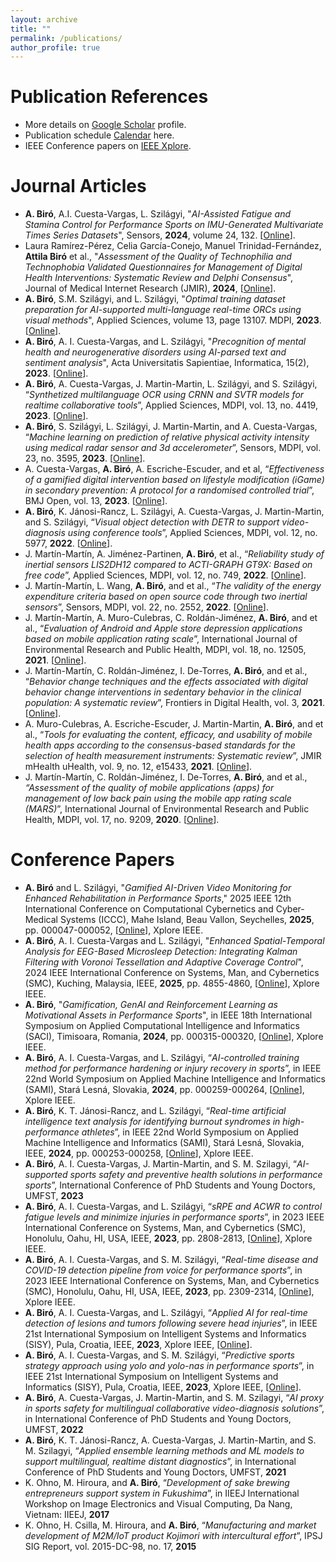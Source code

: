 ```yaml
---
layout: archive
title: ""
permalink: /publications/
author_profile: true
---
```


Publication References
======
* More details on <a target="_new" href="{{site.author.googlescholar}}">Google Scholar</a> profile.
* Publication schedule <a target="_new" href="https://www.attila.phd/papers">Calendar</a> here.
* IEEE Conference papers on <a target="_new" href="https://ieeexplore.ieee.org/author/38110388500">IEEE Xplore</a>.

<!--
   <a href="xxx">
   </a>
 -->

Journal Articles
======
* **A. Biró**, A.I. Cuesta-Vargas, L. Szilágyi, "_AI-Assisted Fatigue and Stamina Control for Performance Sports on IMU-Generated Multivariate Times Series Datasets_", Sensors, **2024**, volume 24, 132. [<a target="_new" href="https://doi.org/10.3390/s24010132">Online</a>].
* Laura Ramírez-Pérez, Celia García-Conejo, Manuel Trinidad-Fernández, **Attila Biró** et al., "_Assessment of the Quality of Technophilia and Technophobia Validated Questionnaires for Management of Digital Health Interventions: Systematic Review and Delphi Consensus_", Journal of Medical Internet Research (JMIR), **2024**, [<a target="_new" href="https://preprints.jmir.org/preprint/59712">Online</a>].
* **A. Biró**, S.M. Szilágyi, and L. Szilágyi, "_Optimal training dataset preparation for AI-supported multi-language real-time ORCs using visual methods_", Applied Sciences, volume 13, page 13107. MDPI, **2023**. [<a target="_new" href="https://doi.org/10.3390/app132413107">Online</a>]. 
* **A. Biró**, A. I. Cuesta-Vargas, and L. Szilágyi, "_Precognition of mental health and neurogenerative disorders using AI-parsed text and sentiment analysis_", Acta Universitatis Sapientiae, Informatica, 15(2), **2023**. [<a target="_new" href="https://doi.org/10.2478/ausi-2023-0022">Online</a>]. 
* **A. Biró**, A. Cuesta-Vargas, J. Martin-Martin, L. Szilágyi, and S. Szilágyi, “_Synthetized multilanguage OCR using CRNN and SVTR models for realtime collaborative tools_”, Applied Sciences, MDPI, vol. 13, no. 4419, **2023**. [<a target="_new" href="https: //doi.org/10.3390/app13074419">Online</a>].
* **A. Biró**, S. Szilágyi, L. Szilágyi, J. Martin-Martin, and A. Cuesta-Vargas, “_Machine learning on prediction of relative physical activity intensity using medical radar sensor and 3d accelerometer_”, Sensors, MDPI, vol. 23, no. 3595, **2023**. [<a target="_new" href="https://doi.org/10.3390/s23073595">Online</a>].
* A. Cuesta-Vargas, **A. Biró**, A. Escriche-Escuder, and et al, “_Effectiveness of a gamified digital intervention based on lifestyle modification (iGame) in secondary prevention: A protocol for a randomised controlled trial_”, BMJ Open, vol. 13, **2023**. [<a target="_new" href=" https://doi.org/10.1136/bmjopen-2022-066669">Online</a>].
* **A. Biró**, K. Jánosi-Rancz, L. Szilágyi, A. Cuesta-Vargas, J. Martin-Martin, and S. Szilágyi, “_Visual object detection with DETR to support video-diagnosis using conference tools_”, Applied Sciences, MDPI, vol. 12, no. 5977, **2022**. [<a target="_new" href="https://doi.org/10.3390/app12125977">Online</a>].
* J. Martín-Martín, A. Jiménez-Partinen, **A. Biró**, et al., “_Reliability study of inertial sensors LIS2DH12 compared to ACTI-GRAPH GT9X: Based on free code_”, Applied Sciences, MDPI, vol. 12, no. 749, **2022**. [<a target="_new" href="https://doi.org/10.3390/jpm12050749">Online</a>].
* J. Martín-Martín, L. Wang, **A. Biró**, and et al., “_The validity of the energy expenditure criteria based on open source code through two inertial sensors_”, Sensors, MDPI, vol. 22, no. 2552, **2022**. [<a target="_new" href="https://doi.org/10.3390/s22072552">Online</a>]. 
* J. Martín-Martín, A. Muro-Culebras, C. Roldán-Jiménez, **A. Biró**, and et al., “_Evaluation of Android and Apple store depression applications based on mobile application rating scale_”, International Journal of Environmental Research and Public Health, MDPI, vol. 18, no. 12505, **2021**. [<a target="_new" href="https://doi.org/10.3390/ijerph182312505">Online</a>].
* J. Martín-Martín, C. Roldán-Jiménez, I. De-Torres, **A. Biró**, and et al., “_Behavior change techniques and the effects associated with digital behavior change interventions in sedentary behavior in the clinical population: A systematic review_”, Frontiers in Digital Health, vol. 3, **2021**. [<a target="_new" href="https://doi.org/10.3389/fdgth.2021.620383">Online</a>].
* A. Muro-Culebras, A. Escriche-Escuder, J. Martin-Martin, **A. Biró**, and et al., “_Tools for evaluating the content, efficacy, and usability of mobile health apps according to the consensus-based standards for the selection of health measurement instruments: Systematic review_”, JMIR mHealth uHealth, vol. 9, no. 12, e15433, **2021**. [<a target="_new" href="https://doi.org/10.2196/15433">Online</a>].
* J. Martín-Martín, C. Roldán-Jiménez, I. De-Torres, **A. Biró**, and et al., _“Assessment of the quality of mobile applications (apps) for management of low back pain using the mobile app rating scale (MARS)_”, International Journal of Environmental Research and Public Health, MDPI, vol. 17, no. 9209, **2020**. [<a target="_new" href="https://doi.org/10.3390/ijerph17249209">Online</a>].

Conference Papers
======
* **A. Biró** and L. Szilágyi, "_Gamified AI-Driven Video Monitoring for Enhanced Rehabilitation in Performance Sports_," 2025 IEEE 12th International Conference on Computational Cybernetics and Cyber-Medical Systems (ICCC), Mahe Island, Beau Vallon, Seychelles, **2025**, pp. 000047-000052, [<a target="_new" href="https://doi.org/10.1109/ICCC64928.2025.10999140">Online</a>], Xplore IEEE.
* **A. Biró**, A. I. Cuesta-Vargas and L. Szilágyi, "_Enhanced Spatial-Temporal Analysis for EEG-Based Microsleep Detection: Integrating Kalman Filtering with Voronoi Tessellation and Adaptive Coverage Control_", 2024 IEEE International Conference on Systems, Man, and Cybernetics (SMC), Kuching, Malaysia, IEEE, **2025**, pp. 4855-4860, [<a target="_new" href="https://doi.org/10.1109/SMC54092.2024.10831505">Online</a>], Xplore IEEE.
* **A. Biró**, "_Gamification, GenAI and Reinforcement Learning as Motivational Assets in Performance Sports_", in IEEE 18th International Symposium on Applied Computational Intelligence and Informatics (SACI), Timisoara, Romania, **2024**,  pp. 000315-000320, [<a target="_new" href="https://doi.org/10.1109/SACI60582.2024.10619802">Online</a>], Xplore IEEE.
* **A. Biró**, A. I. Cuesta-Vargas, and L. Szilágyi, “_AI-controlled training method for performance hardening or injury recovery in sports_”, in IEEE 22nd World Symposium on Applied Machine Intelligence and Informatics (SAMI), Stará Lesná, Slovakia, **2024**, pp. 000259-000264, [<a target="_new" href="https://doi.org/10.1109/SAMI60510.2024.10432911">Online</a>], Xplore IEEE.
* **A. Biró**, K. T. Jánosi-Rancz, and L. Szilágyi, “_Real-time artificial intelligence text analysis for identifying burnout syndromes in high-performance athletes_”, in IEEE 22nd World Symposium on Applied Machine Intelligence and Informatics (SAMI), Stará Lesná, Slovakia, IEEE, **2024**, pp. 000253-000258, [<a target="_new" href="https://doi.org/10.1109/SAMI60510.2024.10432817">Online</a>], Xplore IEEE.
* **A. Biró**, A. I. Cuesta-Vargas, J. Martin-Martin, and S. M. Szilagyi, “_AI-supported sports safety and preventive health solutions in performance sports_”, International Conference of PhD Students and Young Doctors, UMFST, **2023**
* **A. Biró**, A. I. Cuesta-Vargas, and L. Szilágyi, “_sRPE and ACWR to control fatigue levels and minimize injuries in performance sports_”, in 2023 IEEE International Conference on Systems, Man, and Cybernetics (SMC), Honolulu, Oahu, HI, USA, IEEE, **2023**, pp. 2808-2813, [<a target="_new" href="https://doi.org/10.1109/SMC53992.2023.10394349">Online</a>], Xplore IEEE.
* **A. Biró**, A. I. Cuesta-Vargas, and S. M. Szilágyi, “_Real-time disease and COVID-19 detection pipeline from voice for performance sports_”, in 2023 IEEE International Conference on Systems, Man, and Cybernetics (SMC), Honolulu, Oahu, HI, USA, IEEE, **2023**, pp. 2309-2314, [<a target="_new" href="https://doi.org/10.1109/SMC53992.2023.10394396">Online</a>], Xplore IEEE.
* **A. Biró**, A. I. Cuesta-Vargas, and L. Szilágyi, “_Applied AI for real-time detection of lesions and tumors following severe head injuries_”, in IEEE 21st International Symposium on Intelligent Systems and Informatics (SISY), Pula, Croatia, IEEE, **2023**, Xplore IEEE, [<a target="_new" href="https://doi.org/10.1109/SISY60376.2023.10417915">Online</a>]. 
* **A. Biró**, A. I. Cuesta-Vargas, and S. M. Szilágyi, “_Predictive sports strategy approach using yolo and yolo-nas in performance sports_”, in IEEE 21st International Symposium on Intelligent Systems and Informatics (SISY), Pula, Croatia, IEEE, **2023**, Xplore IEEE, [<a target="_new" href="https://doi.org/10.1109/SISY60376.2023.10417876">Online</a>]. 
* **A. Biró**, A. Cuesta-Vargas, J. Martin-Martin, and S. M. Szilagyi, “_AI proxy in sports safety for multilingual collaborative video-diagnosis solutions_”, in International Conference of PhD Students and Young Doctors, UMFST, **2022**
* **A. Biró**, K. T. Jánosi-Rancz, A. Cuesta-Vargas, J. Martin-Martin, and S. M. Szilagyi, “_Applied ensemble learning methods and ML models to support multilingual, realtime distant diagnostics_”, in International Conference of PhD Students and Young Doctors, UMFST, **2021**
* K. Ohno, M. Hiroura, and **A. Biró**, “_Development of sake brewing entrepreneurs support system in Fukushima_”, in IIEEJ International Workshop on Image Electronics and Visual Computing, Da Nang, Vietnam: IIEEJ, **2017**
* K. Ohno, H. Csilla, M. Hiroura, and **A. Biró**, “_Manufacturing and market development of M2M/IoT product Kojimori with intercultural effort_”, IPSJ SIG Report, vol. 2015-DC-98, no. 17, **2015**
